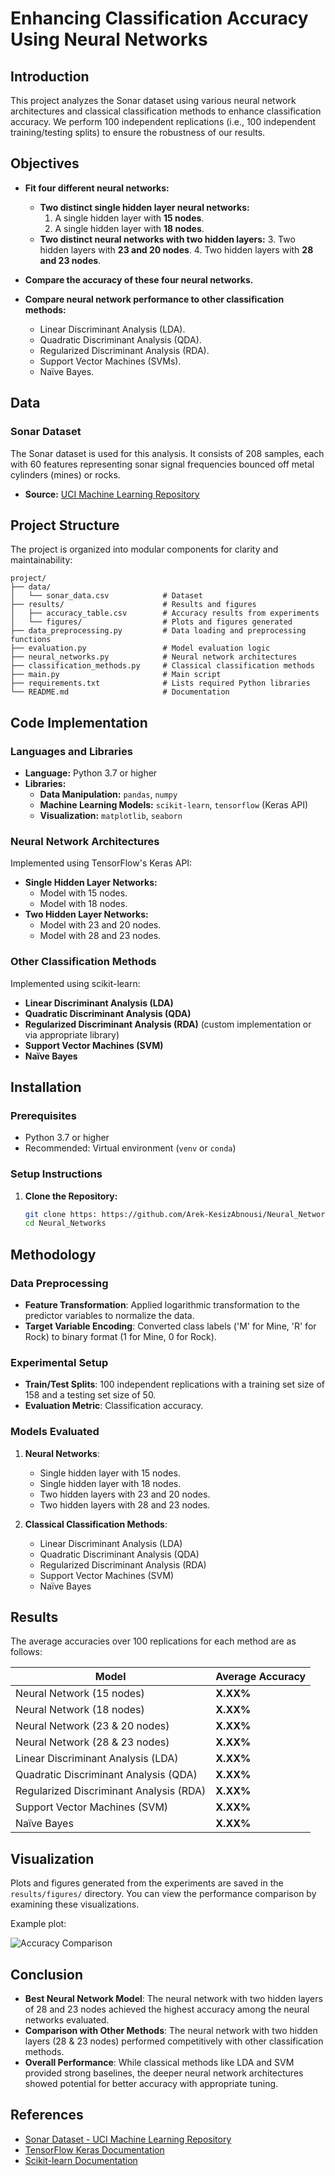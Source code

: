 # Enhancing Classification Accuracy Using Neural Networks

## Introduction

This project analyzes the Sonar dataset using various neural network architectures and classical classification methods to enhance classification accuracy. We perform 100 independent replications (i.e., 100 independent training/testing splits) to ensure the robustness of our results.

## Objectives

- **Fit four different neural networks:**
  - **Two distinct single hidden layer neural networks:**
    1. A single hidden layer with **15 nodes**.
    2. A single hidden layer with **18 nodes**.
  - **Two distinct neural networks with two hidden layers:**
    3. Two hidden layers with **23 and 20 nodes**.
    4. Two hidden layers with **28 and 23 nodes**.

- **Compare the accuracy of these four neural networks.**

- **Compare neural network performance to other classification methods:**
  - Linear Discriminant Analysis (LDA).
  - Quadratic Discriminant Analysis (QDA).
  - Regularized Discriminant Analysis (RDA).
  - Support Vector Machines (SVMs).
  - Naïve Bayes.

## Data

### Sonar Dataset

The Sonar dataset is used for this analysis. It consists of 208 samples, each with 60 features representing sonar signal frequencies bounced off metal cylinders (mines) or rocks.

- **Source:** [UCI Machine Learning Repository](https://archive.ics.uci.edu/ml/datasets/connectionist+bench+(sonar%2C+mines+vs.+rocks))

## Project Structure

The project is organized into modular components for clarity and maintainability:
```plaintext
project/
├── data/
│   └── sonar_data.csv            # Dataset
├── results/                      # Results and figures
│   ├── accuracy_table.csv        # Accuracy results from experiments
│   └── figures/                  # Plots and figures generated
├── data_preprocessing.py         # Data loading and preprocessing functions
├── evaluation.py                 # Model evaluation logic
├── neural_networks.py            # Neural network architectures
├── classification_methods.py     # Classical classification methods
├── main.py                       # Main script
├── requirements.txt              # Lists required Python libraries
└── README.md                     # Documentation

```
## Code Implementation

### Languages and Libraries

- **Language:** Python 3.7 or higher
- **Libraries:**
  - **Data Manipulation:** `pandas`, `numpy`
  - **Machine Learning Models:** `scikit-learn`, `tensorflow` (Keras API)
  - **Visualization:** `matplotlib`, `seaborn`

### Neural Network Architectures

Implemented using TensorFlow's Keras API:

- **Single Hidden Layer Networks:**
  - Model with 15 nodes.
  - Model with 18 nodes.
- **Two Hidden Layer Networks:**
  - Model with 23 and 20 nodes.
  - Model with 28 and 23 nodes.

### Other Classification Methods

Implemented using scikit-learn:

- **Linear Discriminant Analysis (LDA)**
- **Quadratic Discriminant Analysis (QDA)**
- **Regularized Discriminant Analysis (RDA)** (custom implementation or via appropriate library)
- **Support Vector Machines (SVM)**
- **Naïve Bayes**

## Installation

### Prerequisites

- Python 3.7 or higher
- Recommended: Virtual environment (`venv` or `conda`)

### Setup Instructions

1. **Clone the Repository:**

   ```bash
   git clone https: https://github.com/Arek-KesizAbnousi/Neural_Networks.git
   cd Neural_Networks


 ## **Methodology**

 ### Data Preprocessing

- **Feature Transformation**: Applied logarithmic transformation to the predictor variables to normalize the data.
- **Target Variable Encoding**: Converted class labels ('M' for Mine, 'R' for Rock) to binary format (1 for Mine, 0 for Rock).

### Experimental Setup

- **Train/Test Splits**: 100 independent replications with a training set size of 158 and a testing set size of 50.
- **Evaluation Metric**: Classification accuracy.

### Models Evaluated

1. **Neural Networks**:
   - Single hidden layer with 15 nodes.
   - Single hidden layer with 18 nodes.
   - Two hidden layers with 23 and 20 nodes.
   - Two hidden layers with 28 and 23 nodes.

2. **Classical Classification Methods**:
   - Linear Discriminant Analysis (LDA)
   - Quadratic Discriminant Analysis (QDA)
   - Regularized Discriminant Analysis (RDA)
   - Support Vector Machines (SVM)
   - Naïve Bayes
  
## Results

The average accuracies over 100 replications for each method are as follows:

| Model                                   | Average Accuracy |
|-----------------------------------------|------------------|
| Neural Network (15 nodes)               | **X.XX%**        |
| Neural Network (18 nodes)               | **X.XX%**        |
| Neural Network (23 & 20 nodes)          | **X.XX%**        |
| Neural Network (28 & 23 nodes)          | **X.XX%**        |
| Linear Discriminant Analysis (LDA)      | **X.XX%**        |
| Quadratic Discriminant Analysis (QDA)   | **X.XX%**        |
| Regularized Discriminant Analysis (RDA) | **X.XX%**        |
| Support Vector Machines (SVM)           | **X.XX%**        |
| Naïve Bayes                             | **X.XX%**        |



## Visualization

Plots and figures generated from the experiments are saved in the `results/figures/` directory. You can view the performance comparison by examining these visualizations.

Example plot:

![Accuracy Comparison](results/figures/accuracy_comparison.png)



## Conclusion

- **Best Neural Network Model**: The neural network with two hidden layers of 28 and 23 nodes achieved the highest accuracy among the neural networks evaluated.
- **Comparison with Other Methods**: The neural network with two hidden layers (28 & 23 nodes) performed competitively with other classification methods.
- **Overall Performance**: While classical methods like LDA and SVM provided strong baselines, the deeper neural network architectures showed potential for better accuracy with appropriate tuning.

## References

- [Sonar Dataset - UCI Machine Learning Repository](https://archive.ics.uci.edu/ml/datasets/connectionist+bench+(sonar%2C+mines+vs.+rocks))
- [TensorFlow Keras Documentation](https://www.tensorflow.org/api_docs/python/tf/keras)
- [Scikit-learn Documentation](https://scikit-learn.org/stable/)

